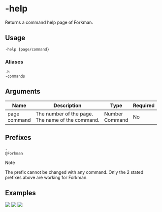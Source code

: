 # -help

Returns a command help page of Forkman.

## Usage

```
-help {page/command}
```

### Aliases

```
-h
-commands
```

## Arguments

| Name             | Description                                          | Type               | Required |
| ---------------- | ---------------------------------------------------- | ------------------ | -------- |
| page <br>command | The number of the page. <br>The name of the command. | Number <br>Command | No       |

## Prefixes

```
-
@Forkman
```

> [!NOTE]
> The prefix cannot be changed with any command. Only the 2 stated prefixes above are working for Forkman.

## Examples

![](https://user-images.githubusercontent.com/111157596/235347639-969b58a5-6ece-4af9-a4b1-10120f211775.png)
![](https://user-images.githubusercontent.com/111157596/235347760-a3b526a2-02b8-4443-8861-517040f45cdc.png)
![](https://user-images.githubusercontent.com/111157596/235347650-8c74592e-5c60-4175-86ae-908a9ac97c11.png)

